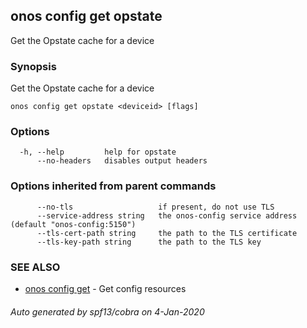## onos config get opstate

Get the Opstate cache for a device

### Synopsis

Get the Opstate cache for a device

```
onos config get opstate <deviceid> [flags]
```

### Options

```
  -h, --help         help for opstate
      --no-headers   disables output headers
```

### Options inherited from parent commands

```
      --no-tls                   if present, do not use TLS
      --service-address string   the onos-config service address (default "onos-config:5150")
      --tls-cert-path string     the path to the TLS certificate
      --tls-key-path string      the path to the TLS key
```

### SEE ALSO

* [onos config get](onos_config_get.md)	 - Get config resources

###### Auto generated by spf13/cobra on 4-Jan-2020
